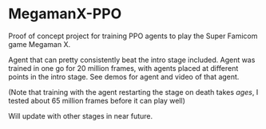 # MegamanX-PPO
Proof of concept project for training PPO agents to play the Super Famicom game Megaman X.

Agent that can pretty consistently beat the intro stage included. Agent was trained in one go for 20 million frames, with agents placed at different points in the intro stage. See demos for agent and video of that agent.

(Note that training with the agent restarting the stage on death takes *ages*, I tested about 65 million frames before it can play well)

Will update with other stages in near future.
